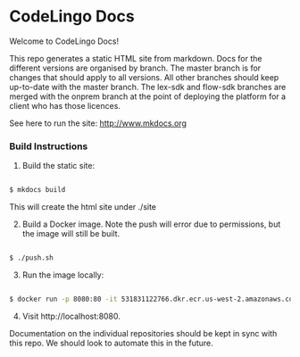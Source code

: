 # CodeLingo Docs

Welcome to CodeLingo Docs!

This repo generates a static HTML site from markdown. Docs for the different versions are organised by branch. The master branch is for changes that should apply to all versions. All other branches should keep up-to-date with the master branch. The lex-sdk and flow-sdk branches are merged with the onprem branch at the point of deploying the platform for a client who has those licences.

See here to run the site: http://www.mkdocs.org

### Build Instructions

1. Build the static site:

```bash

$ mkdocs build
```

This will create the html site under ./site

2. Build a Docker image. Note the push will error due to permissions, but the image will still be built.

```bash

$ ./push.sh
```

3. Run the image locally:

```bash

$ docker run -p 8080:80 -it 531831122766.dkr.ecr.us-west-2.amazonaws.com/docs:latest
```

4. Visit http://localhost:8080.

Documentation on the individual repositories should be kept in sync with this repo. We should look to automate this in the future.
